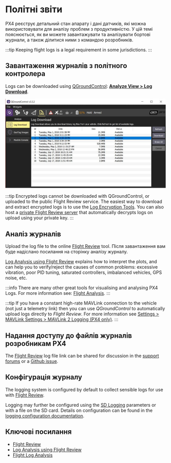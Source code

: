 # Політні звіти

PX4 реєструє детальний стан апарату і дані датчиків, які можна використовувати для аналізу проблем з продуктивністю.
У цій темі пояснюється, як ви можете завантажувати та аналізувати бортові журнали, а також ділитися ними з командою розробників.

:::tip
Keeping flight logs is a legal requirement in some jurisdictions.
:::

## Завантаження журналів з політного контролера

Logs can be downloaded using [QGroundControl](https://qgroundcontrol.com/): **[Analyze View > Log Download](https://docs.qgroundcontrol.com/master/en/qgc-user-guide/analyze_view/log_download.html)**.

![Flight Log Download](../../assets/qgc/analyze/log_download.jpg)

:::tip
Encrypted logs cannot be downloaded with QGroundControl, or uploaded to the public Flight Review service.
The easiest way to download and extract encrypted logs is to use the [Log Encryption Tools](../dev_log/log_encryption.md).
You can also host a [private Flight Review server](../dev_log/log_encryption.md#flight-review-encrypted-logs) that automatically decrypts logs on upload using your private key.
:::

## Аналіз журналів

Upload the log file to the online [Flight Review](https://logs.px4.io/) tool.
Після завантаження вам буде надіслано посилання на сторінку аналізу журналу.

[Log Analysis using Flight Review](../log/flight_review.md) explains how to interpret the plots, and can help you to verify/reject the causes of common problems: excessive vibration, poor PID tuning, saturated controllers, imbalanced vehicles, GPS noise, etc.

:::info
There are many other great tools for visualising and analysing PX4 Logs.
For more information see: [Flight Analysis](../dev_log/flight_log_analysis.md).
:::

:::tip
If you have a constant high-rate MAVLink connection to the vehicle (not just a telemetry link) then you can use _QGroundControl_ to automatically upload logs directly to _Flight Review_.
For more information see [Settings > MAVLink Settings > MAVLink 2 Logging (PX4 only)](https://docs.qgroundcontrol.com/master/en/qgc-user-guide/settings_view/mavlink.html#logging).
:::

## Надання доступу до файлів журналів розробникам PX4

The [Flight Review](https://logs.px4.io/) log file link can be shared for discussion in the [support forums](../contribute/support.md#forums-and-chat) or a [Github issue](../index.md#reporting-bugs-issues).

## Конфігурація журналу

The logging system is configured by default to collect sensible logs for use with [Flight Review](https://logs.px4.io/).

Logging may further be configured using the [SD Logging](../advanced_config/parameter_reference.md#sd-logging) parameters or with a file on the SD card.
Details on configuration can be found in the [logging configuration documentation](../dev_log/logging.md#configuration).

## Ключові посилання

- [Flight Review](https://logs.px4.io/)
- [Log Analysis using Flight Review](../log/flight_review.md)
- [Flight Log Analysis](../dev_log/flight_log_analysis.md)
